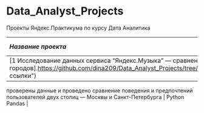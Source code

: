 # Data_Analyst_Projects
Проекты Яндекс.Практикумa  по курсу Дата Аналитика 


|  *Название проекта*   |  *Описание*  |  *Навыки и инструменты* |
| :---------------------| :------------| :-----------------------| 
|[1 Исследование данных сервиса “Яндекс.Музыка” — сравнение пользователей двух городов].https://github.com/dina209/Data_Analyst_Projects/tree/main/01%20Basic%20Python"Заголовок ссылки")||На основании данных Яндекс.Музыки
проверены данные и проведено сравнение
поведения и предпочтений пользователей двух
столиц — Москвы и Санкт-Петербурга | Python Pandas |
 
